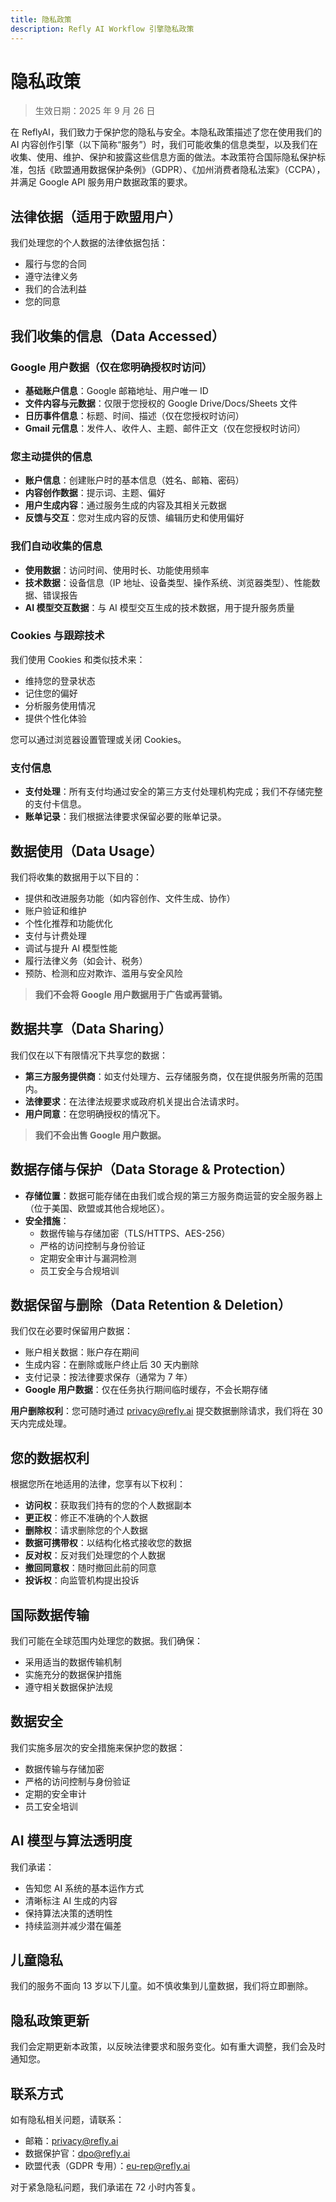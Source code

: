 ```yaml
---
title: 隐私政策
description: Refly AI Workflow 引擎隐私政策
---
```


# 隐私政策

> 生效日期：2025 年 9 月 26 日

在 ReflyAI，我们致力于保护您的隐私与安全。本隐私政策描述了您在使用我们的 AI 内容创作引擎（以下简称“服务”）时，我们可能收集的信息类型，以及我们在收集、使用、维护、保护和披露这些信息方面的做法。本政策符合国际隐私保护标准，包括《欧盟通用数据保护条例》（GDPR）、《加州消费者隐私法案》（CCPA），并满足 Google API 服务用户数据政策的要求。

## 法律依据（适用于欧盟用户）

我们处理您的个人数据的法律依据包括：

- 履行与您的合同  
- 遵守法律义务  
- 我们的合法利益  
- 您的同意  

## 我们收集的信息（Data Accessed）

### Google 用户数据（仅在您明确授权时访问）

- **基础账户信息**：Google 邮箱地址、用户唯一 ID  
- **文件内容与元数据**：仅限于您授权的 Google Drive/Docs/Sheets 文件  
- **日历事件信息**：标题、时间、描述（仅在您授权时访问）  
- **Gmail 元信息**：发件人、收件人、主题、邮件正文（仅在您授权时访问）  

### 您主动提供的信息

- **账户信息**：创建账户时的基本信息（姓名、邮箱、密码）  
- **内容创作数据**：提示词、主题、偏好  
- **用户生成内容**：通过服务生成的内容及其相关元数据  
- **反馈与交互**：您对生成内容的反馈、编辑历史和使用偏好  

### 我们自动收集的信息

- **使用数据**：访问时间、使用时长、功能使用频率  
- **技术数据**：设备信息（IP 地址、设备类型、操作系统、浏览器类型）、性能数据、错误报告  
- **AI 模型交互数据**：与 AI 模型交互生成的技术数据，用于提升服务质量  

### Cookies 与跟踪技术

我们使用 Cookies 和类似技术来：

- 维持您的登录状态  
- 记住您的偏好  
- 分析服务使用情况  
- 提供个性化体验  

您可以通过浏览器设置管理或关闭 Cookies。  

### 支付信息

- **支付处理**：所有支付均通过安全的第三方支付处理机构完成；我们不存储完整的支付卡信息。  
- **账单记录**：我们根据法律要求保留必要的账单记录。  

## 数据使用（Data Usage）

我们将收集的数据用于以下目的：

- 提供和改进服务功能（如内容创作、文件生成、协作）  
- 账户验证和维护  
- 个性化推荐和功能优化  
- 支付与计费处理  
- 调试与提升 AI 模型性能  
- 履行法律义务（如会计、税务）  
- 预防、检测和应对欺诈、滥用与安全风险  

> **我们不会将 Google 用户数据用于广告或再营销。**

## 数据共享（Data Sharing）

我们仅在以下有限情况下共享您的数据：

- **第三方服务提供商**：如支付处理方、云存储服务商，仅在提供服务所需的范围内。  
- **法律要求**：在法律法规要求或政府机关提出合法请求时。  
- **用户同意**：在您明确授权的情况下。  

> **我们不会出售 Google 用户数据。**

## 数据存储与保护（Data Storage & Protection）

- **存储位置**：数据可能存储在由我们或合规的第三方服务商运营的安全服务器上（位于美国、欧盟或其他合规地区）。  
- **安全措施**：  
  - 数据传输与存储加密（TLS/HTTPS、AES-256）  
  - 严格的访问控制与身份验证  
  - 定期安全审计与漏洞检测  
  - 员工安全与合规培训  

## 数据保留与删除（Data Retention & Deletion）

我们仅在必要时保留用户数据：  

- 账户相关数据：账户存在期间  
- 生成内容：在删除或账户终止后 30 天内删除  
- 支付记录：按法律要求保存（通常为 7 年）  
- **Google 用户数据**：仅在任务执行期间临时缓存，不会长期存储  

**用户删除权利**：您可随时通过 [privacy@refly.ai](mailto:privacy@refly.ai) 提交数据删除请求，我们将在 30 天内完成处理。  

## 您的数据权利

根据您所在地适用的法律，您享有以下权利：  

- **访问权**：获取我们持有的您的个人数据副本  
- **更正权**：修正不准确的个人数据  
- **删除权**：请求删除您的个人数据  
- **数据可携带权**：以结构化格式接收您的数据  
- **反对权**：反对我们处理您的个人数据  
- **撤回同意权**：随时撤回此前的同意  
- **投诉权**：向监管机构提出投诉  

## 国际数据传输

我们可能在全球范围内处理您的数据。我们确保：  

- 采用适当的数据传输机制  
- 实施充分的数据保护措施  
- 遵守相关数据保护法规  

## 数据安全

我们实施多层次的安全措施来保护您的数据：  

- 数据传输与存储加密  
- 严格的访问控制与身份验证  
- 定期的安全审计  
- 员工安全培训  

## AI 模型与算法透明度

我们承诺：  

- 告知您 AI 系统的基本运作方式  
- 清晰标注 AI 生成的内容  
- 保持算法决策的透明性  
- 持续监测并减少潜在偏差  

## 儿童隐私

我们的服务不面向 13 岁以下儿童。如不慎收集到儿童数据，我们将立即删除。  

## 隐私政策更新

我们会定期更新本政策，以反映法律要求和服务变化。如有重大调整，我们会及时通知您。  

## 联系方式

如有隐私相关问题，请联系：  

- 邮箱：[privacy@refly.ai](mailto:privacy@refly.ai)  
- 数据保护官：[dpo@refly.ai](mailto:dpo@refly.ai)  
- 欧盟代表（GDPR 专用）：[eu-rep@refly.ai](mailto:eu-rep@refly.ai)  

对于紧急隐私问题，我们承诺在 72 小时内答复。  
